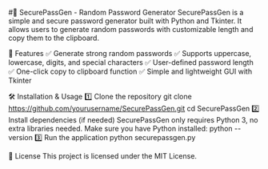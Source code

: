 #🔑 SecurePassGen - Random Password Generator
SecurePassGen is a simple and secure password generator built with Python and Tkinter. It allows users to generate random passwords with customizable length and copy them to the clipboard.

🚀 Features
✅ Generate strong random passwords
✅ Supports uppercase, lowercase, digits, and special characters
✅ User-defined password length
✅ One-click copy to clipboard function
✅ Simple and lightweight GUI with Tkinter

🛠 Installation & Usage
1️⃣ Clone the repository
git clone https://github.com/yourusername/SecurePassGen.git
cd SecurePassGen
2️⃣ Install dependencies (if needed)
SecurePassGen only requires Python 3, no extra libraries needed.
Make sure you have Python installed:
python --version
3️⃣ Run the application
python securepassgen.py

📜 License
This project is licensed under the MIT License.
